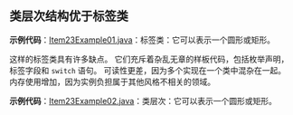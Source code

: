 ## 类层次结构优于标签类

**示例代码**：[Item23Example01.java](ClassesAndInterfaces/src/main/java/com/jueee/item23/Item23Example01.java)：标签类：它可以表示一个圆形或矩形。

这样的标签类具有许多缺点。 它们充斥着杂乱无章的样板代码，包括枚举声明，标签字段和 `switch` 语句。 可读性更差，因为多个实现在一个类中混杂在一起。 内存使用增加，因为实例负担属于其他风格不相关的领域。 

**示例代码**：[Item23Example02.java](ClassesAndInterfaces/src/main/java/com/jueee/item23/Item23Example02.java)：类层次：它可以表示一个圆形或矩形。